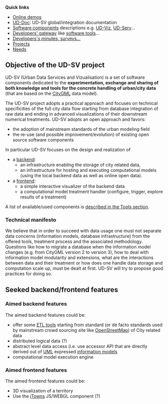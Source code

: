 <a name="top"></a>
**Quick links**
 * [Online demos](UD-Doc/OnlineDemos.md)
 * [UD-Doc](UD-Doc): UD-SV global/integration documentation
 * [Software components](SoftwareComponents) descriptions e.g. [UD-Viz](https://github.com/MEPP-team/UD-Viz), [UD-Serv](https://github.com/MEPP-team/UD-Serv)... 
 * [Developers' gateway](UD-Doc/Devel/DevelopersCentral.md) like [software tools](UD-Doc/Devel)...
 * [Developers's minutes, surveys...](https://github.com/MEPP-team/UD-SV/wiki)
 * [Projects](#projects)
 * [Needs](UD-Doc/Needs/EarlyNeeds.md)

## Objective of the UD-SV project

UD-SV (Urban Data Services and Vizualisation) is a set of software components 
dedicated to the **experimentation, exchange and sharing of both knowledge 
and tools for the concrete handling of urban/city data** (that are based on 
the [CityGML](https://en.wikipedia.org/wiki/CityGML) data model).

The UD-SV project adopts a practical approach and focuses on technical 
specificities of the full city data flow starting from database integration 
of raw data and ending in advanced visualizations of their downstream numerical
treatments. UD-SV adopts an open approach and favors:
  * the adoption of mainstream standards of the urban modeling field
  * the re-use (and possible improvement/evolution) of existing open source software components

In particular UD-SV focuses on the design and realization of
  * a [backend](#aimed-backend-features): 
     - an infrastructure enabling the storage of city related data,
     - an infrastructure for hosting and executing computational models (using the local backend data as well as online open data).  
  * a [frontend](#aimed-frontend-features): 
     - a simple interactive visualizer of the backend data
     - a computational model treatment handler (configure, trigger, explore results of a treatment)
     
A list of available/used components is [described in the Tools section](Tools/Readme.md).

### Technical manifesto
We believe that in order to succeed with data usage one must not separate data concerns (information models, database infrastructure) from the offered tools, treatment process and the associated methodology. Questions like how to migrate a database when the information model changes (e.g. from CityGML version 2 to version 3), how to deal with information model modularity and extensions, what are the interactions between data and their treatment or how does one handle data storage and computation scale up, must be dealt at first. UD-SV will try to propose good practices for doing so.

## Seeked backend/frontend features
### Aimed backend features
The aimed backend features could be:
 * offer some [ETL tools](https://en.wikipedia.org/wiki/Extract,_transform,_load) starting from standard (or de facto standards used by mainstream crowd sourcing site like [OpenStreetMap](https://en.wikipedia.org/wiki/OpenStreetMap)) of City related data   
 * distributed logical data (?)
 * abstract level data access (i.e. use accessor API that are directly derived out of [UML](https://en.wikipedia.org/wiki/Unified_Modeling_Language) expressed [information models](https://en.wikipedia.org/wiki/Information_model)  
 * computational model execution engine
 
 ### Aimed frontend features
 The aimed frontend features could be:
   * 3D visualization of a territory
   * Use the [iTowns](http://www.itowns-project.org/) JS/WEBGL component (?)

